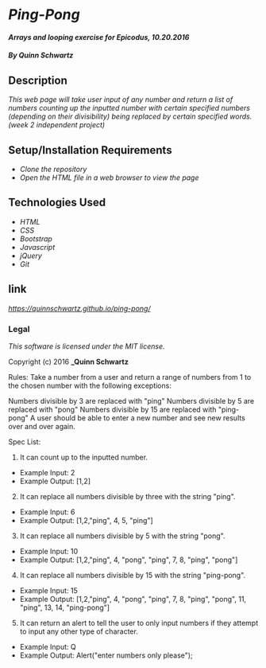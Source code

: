 # _Ping-Pong_

#### _Arrays and looping exercise for Epicodus, 10.20.2016_

#### _**By Quinn Schwartz**_

## Description

_This web page will take user input of any number and return a list of numbers counting up the inputted number with certain specified numbers (depending on their divisibility) being replaced by certain specified words. (week 2 independent project)_

## Setup/Installation Requirements

* _Clone the repository_
* _Open the HTML file in a web browser to view the page_

## Technologies Used

* _HTML_
* _CSS_
* _Bootstrap_
* _Javascript_
* _jQuery_
* _Git_

## link

_https://quinnschwartz.github.io/ping-pong/_

### Legal

*This software is licensed under the MIT license.*

Copyright (c) 2016 **_Quinn Schwartz**

Rules:
Take a number from a user and return a range of numbers from 1 to the chosen number with the following exceptions:

Numbers divisible by 3 are replaced with "ping"
Numbers divisible by 5 are replaced with "pong"
Numbers divisible by 15 are replaced with "ping-pong"
A user should be able to enter a new number and see new results over and over again.

Spec List:
1) It can count up to the inputted number.
  - Example Input: 2
  - Example Output: [1,2]

2)  It can replace all numbers divisible by three with the string "ping".
  - Example Input: 6
  - Example Output: [1,2,"ping", 4, 5, "ping"]

3) It can replace all numbers divisible by 5 with the string "pong".
  - Example Input: 10
  - Example Output: [1,2,"ping", 4, "pong", "ping", 7, 8, "ping", "pong"]

4) It can replace all numbers divisible by 15 with the string "ping-pong".
  - Example Input: 15
  - Example Output: [1,2,"ping", 4, "pong", "ping", 7, 8, "ping", "pong", 11, "ping", 13, 14, "ping-pong"]

5) It can return an alert to tell the user to only input numbers if they attempt to input any other type of character.  
  - Example Input: Q
  - Example Output: Alert("enter numbers only please");
